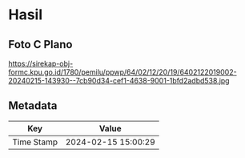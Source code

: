 # Hasil

## Foto C Plano

https://sirekap-obj-formc.kpu.go.id/1780/pemilu/ppwp/64/02/12/20/19/6402122019002-20240215-143930--7cb90d34-cef1-4638-9001-1bfd2adbd538.jpg


## Metadata

| Key        | Value               |
| ---------- | ------------------- |
| Time Stamp | 2024-02-15 15:00:29 |



